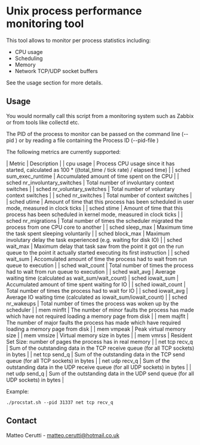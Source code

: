 # Unix process performance monitoring tool
This tool allows to monitor per process statistics including:

* CPU usage
* Scheduling
* Memory
* Network TCP/UDP socket buffers

See the usage section for more details.

## Usage
You would normally call this script from a monitoring system such as Zabbix or from tools like collectd etc.

The PID of the process to monitor can be passed on the command line (--pid <pid>) or by reading a file containing the Process ID (--pid-file <file>)

The following metrics are currently supported:

| Metric | Description |
| cpu usage | Process CPU usage since it has started, calculated as 100 * ((total_time / tick rate) / elapsed time) |
| sched sum_exec_runtime | Accumulated amount of time spent on the CPU |
| sched nr_involuntary_switches | Total number of involuntary context switches |
| sched nr_voluntary_switches | Total number of voluntary context switches |
| sched nr_switches | Total number of context switches |
| sched utime | Amount of time that this process has been scheduled in user mode, measured in clock ticks |
| sched stime | Amount of time that this process has been scheduled in kernel mode, measured in clock ticks |
| sched nr_migrations | Total number of times the scheduler migrated the process from one CPU core to another |
| sched sleep_max | Maximum time the task spent sleeping voluntarily |
| sched block_max | Maximum involutary delay the task experienced (e.g. waiting for disk IO) |
| sched wait_max | Maximum delay that task saw from the point it got on the run queue to the point it actually started executing its first instruction |
| sched wait_sum | Accomulated amount of time the process had to wait from run queue to execution |
| sched wait_count | Total number of times the process had to wait from run queue to execution |
| sched wait_avg | Average waiting time (calculated as wait_sum/wait_count)
| sched iowait_sum | Accumulated amount of time spent waiting for IO |
| sched iowait_count | Total number of times the process had to wait for IO |
| sched iowait_avg | Average IO waiting time (calculated as iowait_sum/iowait_count) |
| sched nr_wakeups | Total number of times the process was woken up by the scheduler |
| mem minflt | The number of minor faults the process has made which have not required loading a memory page from disk |
| mem majflt | The number of major faults the process has made which have required loading a memory page from disk |
| mem vmpeak | Peak virtual memory size |
| mem vmsize | Virtual memory size in bytes |
| mem vmrss | Resident Set Size: number of pages the process has in real memory |
| net tcp recv_q | Sum of the outstanding data in the TCP receive queue (for all TCP sockets) in bytes |
| net tcp send_q | Sum of the outstanding data in the TCP send queue (for all TCP sockets) in bytes |
| net udp recv_q | Sum of the outstanding data in the UDP receive queue (for all UDP sockets) in bytes |
| net udp send_q | Sum of the outstanding data in the UDP send queue (for all UDP sockets) in bytes |

Example:

```
./procstat.sh --pid 31337 net tcp recv_q
```

## Contact
Matteo Cerutti - matteo.cerutti@hotmail.co.uk
